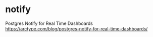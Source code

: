 # notify


Postgres Notify for Real Time Dashboards
https://arctype.com/blog/postgres-notify-for-real-time-dashboards/